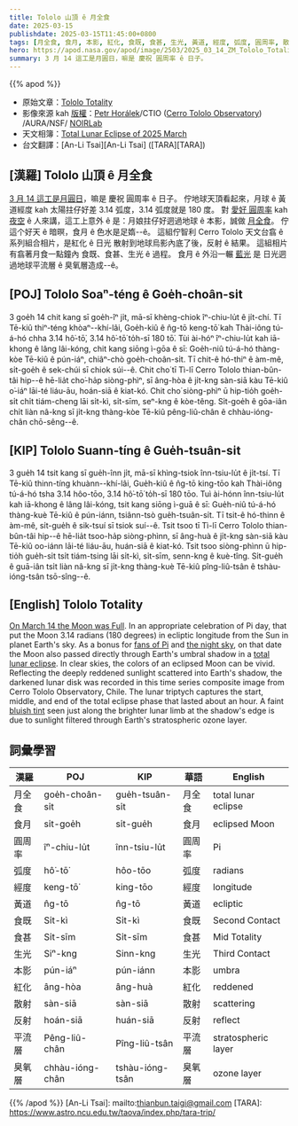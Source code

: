 ```yaml
---
title: Tololo 山頂 ê 月全食
date: 2025-03-15
publishdate: 2025-03-15T11:45:00+0800
tags: [月全食, 食月, 本影, 紅化, 食既, 食甚, 生光, 黃道, 經度, 弧度, 圓周率, 散射, 反射, 平流層, 臭氧層]
hero: https://apod.nasa.gov/apod/image/2503/2025_03_14_ZM_Tololo_Totalita_Fin_1024py.png
summary: 3 月 14 這工是月圓日，嘛是 慶祝 圓周率 ê 日子。
---
```


{{% apod %}}

- 原始文章：[Tololo Totality](https://apod.nasa.gov/apod/ap250315.html)
- 影像來源 kah [版權][copyright]：[Petr Horálek](https://www.petrhoralek.com/#about-1)/CTIO ([Cerro Tololo Observatory](https://noirlab.edu/public/programs/ctio/)) /AURA/NSF/ [NOIRLab](https://noirlab.edu/public/)
- 天文相簿：[Total Lunar Eclipse of 2025 March](https://www.facebook.com/media/set/?set=a.640142352047679&type=3)
- 台文翻譯：[An-Li Tsai][An-Li Tsai] ([TARA][TARA])

## [漢羅] Tololo 山頂 ê 月全食
[3 月 14 這工是月圓日][On March 14 the Moon was Full]，嘛是 慶祝 圓周率 ê 日子。
佇地球天頂看起來，月球 ê 黃道經度 kah 太陽拄仔好差 3.14 弧度，3.14 弧度就是 180 度。
對 [愛好 圓周率][fans of Pi] kah [夜空][the night sky] ê 人來講，這工上意外 ê 是：月娘拄仔好迵過地球 ê 本影，誠做 [月全食][total lunar eclipse]。
佇這个好天 ê 暗暝，食月 ê 色水是足媠--ê。
這組佇智利 Cerro Tololo 天文台翕 ê 系列組合相片，是紅化 ê 日光 散射到地球烏影內底了後，反射 ê 結果。
這組相片有翕著月食一點鐘內 食既、食甚、生光 ê 過程。
食月 ê 外沿一輾 [藍光][bluish tint] 是 日光迵過地球平流層 ê 臭氧層造成--ê。

## [POJ] Tololo Soaⁿ-téng ê Goe̍h-choân-si̍t
3 goe̍h 14 chit kang sī goe̍h-îⁿ ji̍t, mā-sī khèng-chiok îⁿ-chiu-lu̍t ê ji̍t-chí.
Tī Tē-kiû thiⁿ-téng khòaⁿ--khí-lâi, Goe̍h-kiû ê n̂g-tō keng-tō͘ kah Thài-iông tú-á-hó chha 3.14 hô͘-tō͘, 3.14 hô͘-tō͘ to̍h-sī 180 tō͘.
Tùi ài-hóⁿ îⁿ-chiu-lu̍t kah iā-khong ê lâng lâi-kóng, chit kang siōng ì-gōa ê sī: 
Goe̍h-niû tú-á-hó thàng-kòe Tē-kiû ê pún-iáⁿ, chiâⁿ-chò goe̍h-choân-si̍t.
Tī chit-ê hó-thiⁿ ê àm-mê, si̍t-goe̍h ê sek-chúi sī chiok súi--ê.
Chit cho͘ tī Tì-lī Cerro Tololo thian-bûn-tâi hip--ê hē-lia̍t cho͘-ha̍p siòng-phìⁿ, sī âng-hòa ê ji̍t-kng sàn-siā kàu Tē-kiû o͘-iáⁿ lāi-té liáu-āu, hoán-siā ê kiat-kó.
Chit cho͘ siòng-phìⁿ ū hip-tio̍h goe̍h-si̍t chi̍t tiám-cheng lāi si̍t-kì, si̍t-sīm, seⁿ-kng ê kòe-têng.
Si̍t-goe̍h ê gōa-iân chi̍t liàn nâ-kng sī ji̍t-kng thàng-kòe Tē-kiû pêng-liû-chân ê chhàu-ióng-chân chō-sêng--ê.

## [KIP] Tololo Suann-tíng ê Gue̍h-tsuân-si̍t
3 gue̍h 14 tsit kang sī gue̍h-înn ji̍t, mā-sī khìng-tsiok înn-tsiu-lu̍t ê ji̍t-tsí.
Tī Tē-kiû thinn-tíng khuànn--khí-lâi, Gue̍h-kiû ê n̂g-tō king-tōo kah Thài-iông tú-á-hó tsha 3.14 hôo-tōo, 3.14 hô͘-tō͘ to̍h-sī 180 tōo.
Tuì ài-hónn înn-tsiu-lu̍t kah iā-khong ê lâng lâi-kóng, tsit kang siōng ì-guā ê sī: 
Gue̍h-niû tú-á-hó thàng-kuè Tē-kiû ê pún-iánn, tsiânn-tsò gue̍h-tsuân-si̍t.
Tī tsit-ê hó-thinn ê àm-mê, si̍t-gue̍h ê sik-tsuí sī tsiok suí--ê.
Tsit tsoo tī Tì-lī Cerro Tololo thian-bûn-tâi hip--ê hē-lia̍t tsoo-ha̍p siòng-phìnn, sī âng-huà ê ji̍t-kng sàn-siā kàu Tē-kiû oo-iánn lāi-té liáu-āu, huán-siā ê kiat-kó.
Tsit tsoo siòng-phìnn ū hip-tio̍h gue̍h-si̍t tsi̍t tiám-tsing lāi si̍t-kì, si̍t-sīm, senn-kng ê kuè-tîng.
Si̍t-gue̍h ê guā-iân tsi̍t liàn nâ-kng sī ji̍t-kng thàng-kuè Tē-kiû pîng-liû-tsân ê tshàu-ióng-tsân tsō-sîng--ê.

## [English] Tololo Totality
[On March 14 the Moon was Full][On March 14 the Moon was Full].
In an appropriate celebration of Pi day, that put the Moon 3.14 radians (180 degrees) in ecliptic longitude from the Sun in planet Earth's sky.
As a bonus for [fans of Pi][fans of Pi] and [the night sky][the night sky], on that date the Moon also passed directly through Earth's umbral shadow in a [total lunar eclipse][total lunar eclipse].
In clear skies, the colors of an eclipsed Moon can be vivid.
Reflecting the deeply reddened sunlight scattered into Earth's shadow, the darkened lunar disk was recorded in this time series composite image from Cerro Tololo Observatory, Chile.
The lunar triptych captures the start, middle, and end of the total eclipse phase that lasted about an hour.
A faint [bluish tint][bluish tint] seen just along the brighter lunar limb at the shadow's edge is due to sunlight filtered through Earth's stratospheric ozone layer.

## 詞彙學習
|漢羅|POJ|KIP|華語|English|
|-|-|-|-|-|
| 月全食 | goe̍h-choân-si̍t | gue̍h-tsuân-si̍t | 月全食 | total lunar eclipse |
| 食月 | si̍t-goe̍h | si̍t-gue̍h | 食月 | eclipsed Moon |
| 圓周率 | îⁿ-chiu-lu̍t | înn-tsiu-lu̍t | 圓周率 | Pi |
| 弧度 | hô͘-tō͘ | hôo-tōo | 弧度 | radians |
| 經度 | keng-tō͘ | king-tōo | 經度 | longitude |
| 黃道 | n̂g-tō | n̂g-tō | 黃道 | ecliptic |
| 食既 | Si̍t-kì | Si̍t-kì | 食既 | Second Contact |
| 食甚 | Si̍t-sīm | Si̍t-sīm | 食甚 | Mid Totality |
| 生光 | Siⁿ-kng | Sinn-kng | 生光 | Third Contact |
| 本影 | pún-iáⁿ | pún-iánn | 本影 | umbra |
| 紅化 | âng-hòa | âng-huà | 紅化 | reddened |
| 散射 | sàn-siā | sàn-siā | 散射 | scattering |
| 反射 | hoán-siā | huán-siā | 反射 | reflect |
| 平流層 | Pêng-liû-chân | Pîng-liû-tsân | 平流層 | stratospheric layer |
| 臭氧層 | chhàu-ióng-chân | tshàu-ióng-tsân | 臭氧層 | ozone layer |

{{% /apod %}}
[An-Li Tsai]: mailto:thianbun.taigi@gmail.com
[TARA]: https://www.astro.ncu.edu.tw/taova/index.php/tara-trip/

[copyright]: https://apod.nasa.gov/apod/fap/lib/about_apod.html#srapply
[License3]: https://creativecommons.org/licenses/by-nc-nd/3.0/
[License2]:https://creativecommons.org/licenses/by-nc-nd/2.0/

[On March 14 the Moon was Full]:https://apod.nasa.gov/apod/ap250314.html
[fans of Pi]:https://www.jpl.nasa.gov/edu/resources/project/18-ways-nasa-uses-pi/
[the night sky]:https://science.nasa.gov/skywatching/night-sky-network/
[total lunar eclipse]:https://science.nasa.gov/solar-system/moon/what-you-need-to-know-about-the-march-2025-total-lunar-eclipse/
[bluish tint]:https://apod.nasa.gov/apod/ap151003.html
